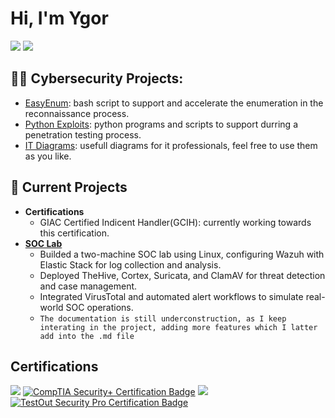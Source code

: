 <h1>Hi, I'm Ygor </h1>
<a href="https://linkedin.com/in/ygorhonesto"><img src="https://img.shields.io/badge/-LinkedIn-0072b1?&style=for-the-badge&logo=linkedin&logoColor=white" /></a>
<a href="https://www.instagram.com/ygorhonesto"><img src="https://img.shields.io/badge/-Instagram-3f729b?&style=for-the-badge&logo=instagram&logoColor=white" /></a>
<h2>👨‍💻 Cybersecurity Projects:</h2>

- [EasyEnum](https://github.com/honestoygor/EasyEnum): bash script to support and accelerate the enumeration in the reconnaissance process.
- [Python Exploits](https://github.com/honestoygor/pythonexploits): python programs and scripts to support durring a penetration testing process.
- [IT Diagrams](https://github.com/honestoygor/diagrams): usefull diagrams for it professionals, feel free to use them as you like.

<h2>🔭 Current Projects </h2>

- <b>Certifications</b>
  - GIAC Certified Indicent Handler(GCIH): currently working towards this certification.
- <b>[SOC Lab](https://github.com/honestoygor/cyberdocs/blob/main/soc/soc_lab.md)</b>
  - Builded a two-machine SOC lab using Linux, configuring Wazuh with Elastic Stack for log collection and analysis.
  - Deployed TheHive, Cortex, Suricata, and ClamAV for threat detection and case management.
  - Integrated VirusTotal and automated alert workflows to simulate real-world SOC operations.
  - `The documentation is still underconstruction, as I keep  interating in the project, adding more features which I latter add into the .md file`

 
<h2>Certifications</h2>
<a href="https://www.credly.com/badges/0fed9350-f7ec-4dd1-b433-79b62a3c8ea7/linked_in?t=setevi" target="_blank"><img src="https://img.shields.io/badge/-CompTIA%20A+-0096D6?style=for-the-badge&logo=Comptia&logoColor=white" /></a>
<a href="https://www.credly.com/badges/d083821d-b3e7-4f84-82f4-b5f144c34218/linked_in_profile" target="_blank"><img src="https://img.shields.io/badge/-CompTIA%20Security+-0096D6?style=for-the-badge&logo=Comptia&logoColor=white" alt="CompTIA Security+ Certification Badge" /></a>
<a href="https://certification.testout.com/verifycert/6-2C6-VERWN9" target="_blank"><img src="https://img.shields.io/badge/-Testout%20PC%20Pro-0000FF?style=for-the-badge&logo=Testout&logoColor=white" /></a>
<a href="https://certification.testout.com/managecert?certificateID=6-2C6-VWCP5E" target="_blank"><img src="https://img.shields.io/badge/-TestOut%20Security%20Pro-0096D6?style=for-the-badge&logo=TestOut&logoColor=white" alt="TestOut Security Pro Certification Badge" /></a>



<!--

<h2>📺 YouTube Videos</h2>  

Here are some ideas to get you started:

- 🔭 I’m currently working on ...
- 🌱 I’m currently learning ...
- 👯 I’m looking to collaborate on ...
- 🤔 I’m looking for help with ...
- 💬 Ask me about ...
- 📫 How to reach me: ...
- ⚡ Fun fact: ...
-->
